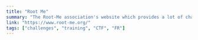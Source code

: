 ```yaml
---
title: "Root Me"
summary: "The Root-Me association's website which provides a lot of challenge to learn and train all aspects of cybersecurity and hacking."
link: "https://www.root-me.org/"
tags: ["challenges", "training", "CTF", "FR"]
---
```

